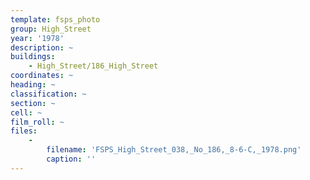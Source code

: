 ```yaml
---
template: fsps_photo
group: High_Street
year: '1978'
description: ~
buildings:
    - High_Street/186_High_Street
coordinates: ~
heading: ~
classification: ~
section: ~
cell: ~
film_roll: ~
files:
    -
        filename: 'FSPS_High_Street_038,_No_186,_8-6-C,_1978.png'
        caption: ''
---
```

